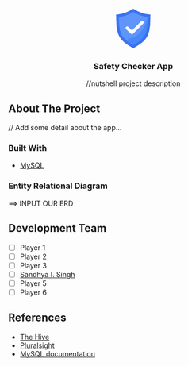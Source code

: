 
<!-- PROJECT LOGO -->
<br />
<div align="center">
  <a href="https://github.com/github_username/repo_name">
    <img src="images/Logo.png" alt="Logo" width="80" height="80">
  </a>

<h3 align="center">Safety Checker App</h3>

  <p align="center">
    //nutshell project description
  </p>
</div>

<!-- ABOUT THE PROJECT -->
## About The Project
// Add some detail about the app...

### Built With

* [MySQL](https://www.mysql.com/)

<!-- ERD UPLOAD -->
### Entity Relational Diagram
==> INPUT OUR ERD

<!-- MEET THE TEAM -->
## Development Team

- [ ] Player 1
- [ ] Player 2
- [ ] Player 3
- [ ] [Sandhya I. Singh](https://github.com/ms-si-Singh)
- [ ] Player 5
- [ ] Player 6

<!-- REFERENCES -->
## References

* [The Hive](https://the-hive.bbd.co.za/)
* [Pluralsight](https://app.pluralsight.com/)
* [MySQL documentation](https://dev.mysql.com/doc/)
